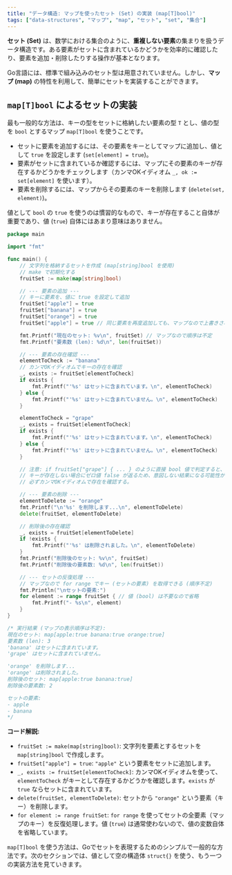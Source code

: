 ```yaml
---
title: "データ構造: マップを使ったセット (Set) の実装 (map[T]bool)"
tags: ["data-structures", "マップ", "map", "セット", "set", "集合"]
---
```


**セット (Set)** は、数学における集合のように、**重複しない要素**の集まりを扱うデータ構造です。ある要素がセットに含まれているかどうかを効率的に確認したり、要素を追加・削除したりする操作が基本となります。

Go言語には、標準で組み込みのセット型は用意されていません。しかし、**マップ (map)** の特性を利用して、簡単にセットを実装することができます。

## `map[T]bool` によるセットの実装

最も一般的な方法は、キーの型をセットに格納したい要素の型 `T` とし、値の型を `bool` とするマップ `map[T]bool` を使うことです。

*   セットに要素を追加するには、その要素をキーとしてマップに追加し、値として `true` を設定します (`set[element] = true`)。
*   要素がセットに含まれているか確認するには、マップにその要素のキーが存在するかどうかをチェックします（カンマOKイディオム `_, ok := set[element]` を使います）。
*   要素を削除するには、マップからその要素のキーを削除します (`delete(set, element)`)。

値として `bool` の `true` を使うのは慣習的なもので、キーが存在すること自体が重要であり、値 (`true`) 自体にはあまり意味はありません。

```go title="map[string]bool を使った文字列セット"
package main

import "fmt"

func main() {
	// 文字列を格納するセットを作成 (map[string]bool を使用)
	// make で初期化する
	fruitSet := make(map[string]bool)

	// --- 要素の追加 ---
	// キーに要素を、値に true を設定して追加
	fruitSet["apple"] = true
	fruitSet["banana"] = true
	fruitSet["orange"] = true
	fruitSet["apple"] = true // 同じ要素を再度追加しても、マップなので上書きされるだけ (重複しない)

	fmt.Printf("現在のセット: %v\n", fruitSet) // マップなので順序は不定
	fmt.Printf("要素数 (len): %d\n", len(fruitSet))

	// --- 要素の存在確認 ---
	elementToCheck := "banana"
	// カンマOKイディオムでキーの存在を確認
	_, exists := fruitSet[elementToCheck]
	if exists {
		fmt.Printf("'%s' はセットに含まれています。\n", elementToCheck)
	} else {
		fmt.Printf("'%s' はセットに含まれていません。\n", elementToCheck)
	}

	elementToCheck = "grape"
	_, exists = fruitSet[elementToCheck]
	if exists {
		fmt.Printf("'%s' はセットに含まれています。\n", elementToCheck)
	} else {
		fmt.Printf("'%s' はセットに含まれていません。\n", elementToCheck)
	}

	// 注意: if fruitSet["grape"] { ... } のように直接 bool 値で判定すると、
	// キーが存在しない場合にゼロ値 false が返るため、意図しない結果になる可能性がある。
	// 必ずカンマOKイディオムで存在を確認する。

	// --- 要素の削除 ---
	elementToDelete := "orange"
	fmt.Printf("\n'%s' を削除します...\n", elementToDelete)
	delete(fruitSet, elementToDelete)

	// 削除後の存在確認
	_, exists = fruitSet[elementToDelete]
	if !exists {
		fmt.Printf("'%s' は削除されました。\n", elementToDelete)
	}
	fmt.Printf("削除後のセット: %v\n", fruitSet)
	fmt.Printf("削除後の要素数: %d\n", len(fruitSet))

	// --- セットの反復処理 ---
	// マップなので for range でキー (セットの要素) を取得できる (順序不定)
	fmt.Println("\nセットの要素:")
	for element := range fruitSet { // 値 (bool) は不要なので省略
		fmt.Printf("- %s\n", element)
	}
}

/* 実行結果 (マップの表示順序は不定):
現在のセット: map[apple:true banana:true orange:true]
要素数 (len): 3
'banana' はセットに含まれています。
'grape' はセットに含まれていません。

'orange' を削除します...
'orange' は削除されました。
削除後のセット: map[apple:true banana:true]
削除後の要素数: 2

セットの要素:
- apple
- banana
*/
```

**コード解説:**

*   `fruitSet := make(map[string]bool)`: 文字列を要素とするセットを `map[string]bool` で作成します。
*   `fruitSet["apple"] = true`: `"apple"` という要素をセットに追加します。
*   `_, exists := fruitSet[elementToCheck]`: カンマOKイディオムを使って、`elementToCheck` がキーとして存在するかどうかを確認します。`exists` が `true` ならセットに含まれています。
*   `delete(fruitSet, elementToDelete)`: セットから `"orange"` という要素（キー）を削除します。
*   `for element := range fruitSet`: `for range` を使ってセットの全要素（マップのキー）を反復処理します。値 (`true`) は通常使わないので、値の変数自体を省略しています。

`map[T]bool` を使う方法は、Goでセットを表現するためのシンプルで一般的な方法です。次のセクションでは、値として空の構造体 `struct{}` を使う、もう一つの実装方法を見ていきます。